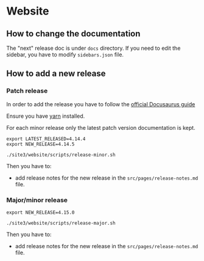 # Website

## How to change the documentation
The "next" release doc is under `docs` directory. If you need to edit the sidebar, you have to modify `sidebars.json` file.

## How to add a new release
### Patch release
In order to add the release you have to follow the [official Docusaurus guide](https://docusaurus.io/docs/versioning#tagging-a-new-version)

Ensure you have [yarn](https://classic.yarnpkg.com/lang/en/docs/install) installed.

For each minor release only the latest patch version documentation is kept.

```
export LATEST_RELEASED=4.14.4
export NEW_RELEASE=4.14.5

./site3/website/scripts/release-minor.sh
```
Then you have to:
- add release notes for the new release in the `src/pages/release-notes.md` file.

### Major/minor release

```
export NEW_RELEASE=4.15.0

./site3/website/scripts/release-major.sh
```
Then you have to:
- add release notes for the new release in the `src/pages/release-notes.md` file.
